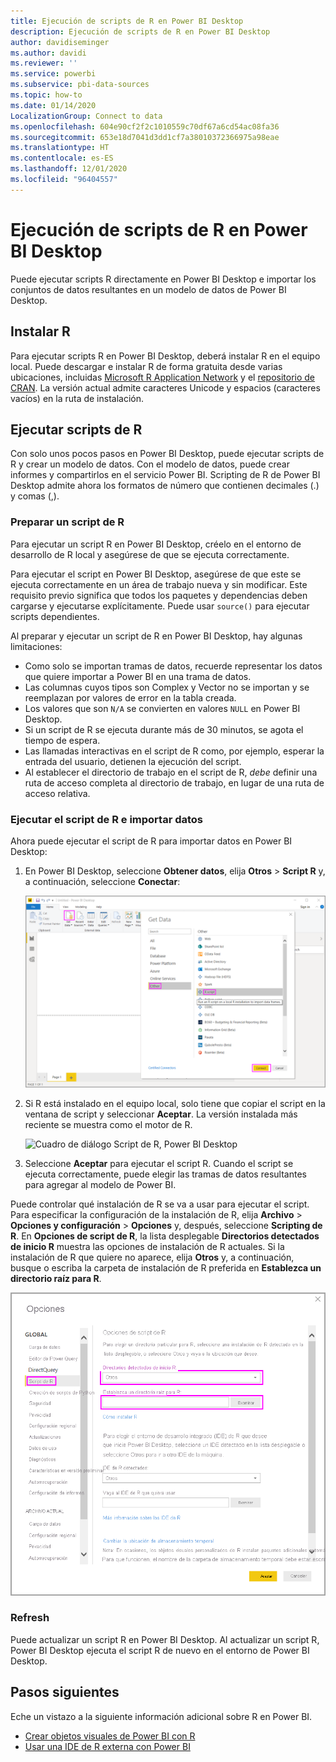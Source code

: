 ```yaml
---
title: Ejecución de scripts de R en Power BI Desktop
description: Ejecución de scripts de R en Power BI Desktop
author: davidiseminger
ms.author: davidi
ms.reviewer: ''
ms.service: powerbi
ms.subservice: pbi-data-sources
ms.topic: how-to
ms.date: 01/14/2020
LocalizationGroup: Connect to data
ms.openlocfilehash: 604e90cf2f2c1010559c70df67a6cd54ac08fa36
ms.sourcegitcommit: 653e18d7041d3dd1cf7a38010372366975a98eae
ms.translationtype: HT
ms.contentlocale: es-ES
ms.lasthandoff: 12/01/2020
ms.locfileid: "96404557"
---
```

# <a name="run-r-scripts-in-power-bi-desktop"></a>Ejecución de scripts de R en Power BI Desktop

Puede ejecutar scripts R directamente en Power BI Desktop e importar los conjuntos de datos resultantes en un modelo de datos de Power BI Desktop.

## <a name="install-r"></a>Instalar R

Para ejecutar scripts R en Power BI Desktop, deberá instalar R en el equipo local. Puede descargar e instalar R de forma gratuita desde varias ubicaciones, incluidas [Microsoft R Application Network](https://mran.revolutionanalytics.com/download/) y el [repositorio de CRAN](https://cran.r-project.org/bin/windows/base/). La versión actual admite caracteres Unicode y espacios (caracteres vacíos) en la ruta de instalación.

## <a name="run-r-scripts"></a>Ejecutar scripts de R

Con solo unos pocos pasos en Power BI Desktop, puede ejecutar scripts de R y crear un modelo de datos. Con el modelo de datos, puede crear informes y compartirlos en el servicio Power BI. Scripting de R de Power BI Desktop admite ahora los formatos de número que contienen decimales (.) y comas (,).

### <a name="prepare-an-r-script"></a>Preparar un script de R

Para ejecutar un script R en Power BI Desktop, créelo en el entorno de desarrollo de R local y asegúrese de que se ejecuta correctamente.

Para ejecutar el script en Power BI Desktop, asegúrese de que este se ejecuta correctamente en un área de trabajo nueva y sin modificar. Este requisito previo significa que todos los paquetes y dependencias deben cargarse y ejecutarse explícitamente. Puede usar `source()` para ejecutar scripts dependientes.

Al preparar y ejecutar un script de R en Power BI Desktop, hay algunas limitaciones:

* Como solo se importan tramas de datos, recuerde representar los datos que quiere importar a Power BI en una trama de datos.
* Las columnas cuyos tipos son Complex y Vector no se importan y se reemplazan por valores de error en la tabla creada.
* Los valores que son `N/A` se convierten en valores `NULL` en Power BI Desktop.
* Si un script de R se ejecuta durante más de 30 minutos, se agota el tiempo de espera.
* Las llamadas interactivas en el script de R como, por ejemplo, esperar la entrada del usuario, detienen la ejecución del script.
* Al establecer el directorio de trabajo en el script de R, *debe* definir una ruta de acceso completa al directorio de trabajo, en lugar de una ruta de acceso relativa.

### <a name="run-your-r-script-and-import-data"></a>Ejecutar el script de R e importar datos

Ahora puede ejecutar el script de R para importar datos en Power BI Desktop:

1. En Power BI Desktop, seleccione **Obtener datos**, elija **Otros** > **Script R** y, a continuación, seleccione **Conectar**:

    ![Conexión con el script de R, Otras categorías, cuadro de diálogo Obtener datos, Power BI Desktop](media/desktop-r-scripts/r-scripts-1.png)

2. Si R está instalado en el equipo local, solo tiene que copiar el script en la ventana de script y seleccionar **Aceptar**. La versión instalada más reciente se muestra como el motor de R.

    ![Cuadro de diálogo Script de R, Power BI Desktop](media/desktop-r-scripts/r-scripts-2.png)

3. Seleccione **Aceptar** para ejecutar el script R. Cuando el script se ejecuta correctamente, puede elegir las tramas de datos resultantes para agregar al modelo de Power BI.

Puede controlar qué instalación de R se va a usar para ejecutar el script. Para especificar la configuración de la instalación de R, elija **Archivo** > **Opciones y configuración** > **Opciones** y, después, seleccione **Scripting de R**. En **Opciones de script de R**, la lista desplegable **Directorios detectados de inicio R** muestra las opciones de instalación de R actuales. Si la instalación de R que quiere no aparece, elija **Otros** y, a continuación, busque o escriba la carpeta de instalación de R preferida en **Establezca un directorio raíz para R**.

![Opciones de script de R, cuadro de diálogo Opciones, Power BI Desktop](media/desktop-r-scripts/r-scripts-4.png)

### <a name="refresh"></a>Refresh

Puede actualizar un script R en Power BI Desktop. Al actualizar un script R, Power BI Desktop ejecuta el script R de nuevo en el entorno de Power BI Desktop.

## <a name="next-steps"></a>Pasos siguientes

Eche un vistazo a la siguiente información adicional sobre R en Power BI.

* [Crear objetos visuales de Power BI con R](../create-reports/desktop-r-visuals.md)
* [Usar una IDE de R externa con Power BI](desktop-r-ide.md)
